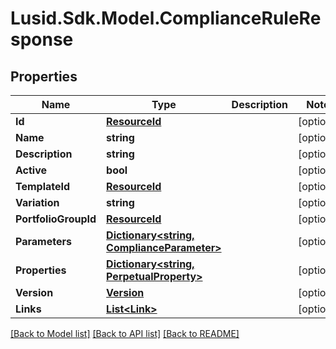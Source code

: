 # Lusid.Sdk.Model.ComplianceRuleResponse

## Properties

Name | Type | Description | Notes
------------ | ------------- | ------------- | -------------
**Id** | [**ResourceId**](ResourceId.md) |  | [optional] 
**Name** | **string** |  | [optional] 
**Description** | **string** |  | [optional] 
**Active** | **bool** |  | [optional] 
**TemplateId** | [**ResourceId**](ResourceId.md) |  | [optional] 
**Variation** | **string** |  | [optional] 
**PortfolioGroupId** | [**ResourceId**](ResourceId.md) |  | [optional] 
**Parameters** | [**Dictionary&lt;string, ComplianceParameter&gt;**](ComplianceParameter.md) |  | [optional] 
**Properties** | [**Dictionary&lt;string, PerpetualProperty&gt;**](PerpetualProperty.md) |  | [optional] 
**Version** | [**Version**](Version.md) |  | [optional] 
**Links** | [**List&lt;Link&gt;**](Link.md) |  | [optional] 

[[Back to Model list]](../README.md#documentation-for-models) [[Back to API list]](../README.md#documentation-for-api-endpoints) [[Back to README]](../README.md)

